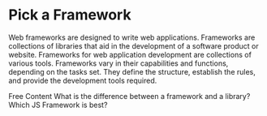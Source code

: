 # Pick a Framework

Web frameworks are designed to write web applications. Frameworks are collections of libraries that aid in the development of a software product or website. Frameworks for web application development are collections of various tools. Frameworks vary in their capabilities and functions, depending on the tasks set. They define the structure, establish the rules, and provide the development tools required.

<ResourceGroupTitle>Free Content</ResourceGroupTitle>
<BadgeLink badgeText='Watch' href='https://www.youtube.com/watch?v=D_MO9vIRBcA'>What is the difference between a framework and a library?</BadgeLink>
<BadgeLink badgeText='Watch' href='https://www.youtube.com/watch?v=cuHDQhDhvPE'> Which JS Framework is best?</BadgeLink>

